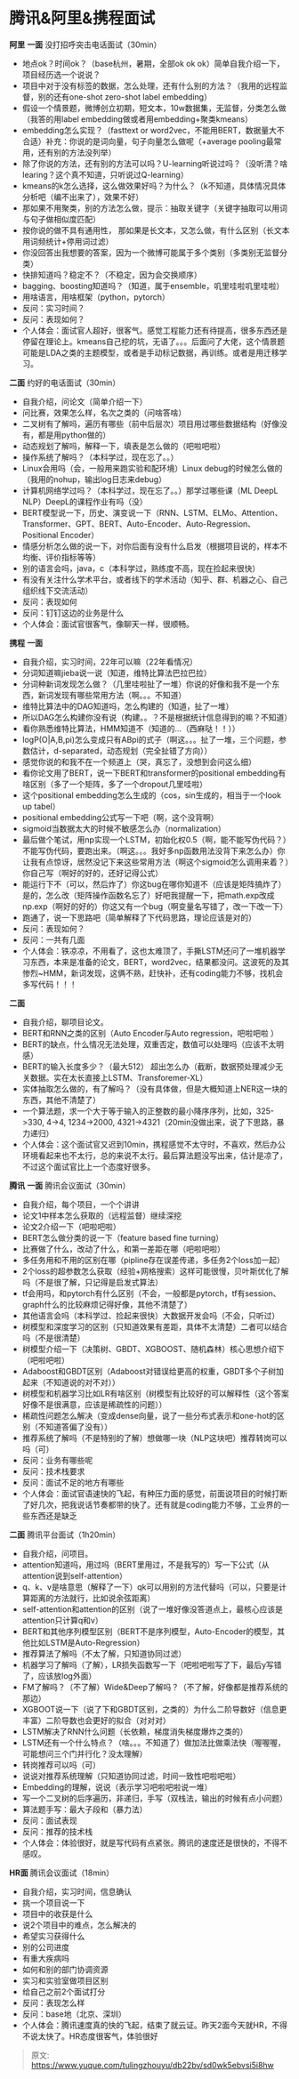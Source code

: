 # 腾讯&阿里&携程面试

**阿里**
**一面**
没打招呼突击电话面试（30min）

- 地点ok？时间ok？（base杭州，暑期，全部ok ok ok）简单自我介绍一下，项目经历选一个说说？
- 项目中对于没有标签的数据，怎么处理，还有什么别的方法？（我用的远程监督，别的还有one-shot zero-shot label embedding）
- 假设一个情景题，微博创立初期，短文本，10w数据集，无监督，分类怎么做（我答的用label embedding做或者用embedding+聚类kmeans）
- embedding怎么实现？（fasttext or word2vec，不能用BERT，数据量大不合适）补充：你说的是词向量，句子向量怎么做呢（+average pooling最常用，还有别的方法没列举）
- 除了你说的方法，还有别的方法可以吗？U-learning听说过吗？（没听清？啥learing？这个真不知道，只听说过Q-learning）
- kmeans的k怎么选择，这么做效果好吗？为什么？（k不知道，具体情况具体分析吧（编不出来了），效果不好）
- 那如果不用聚类，别的方法怎么做，提示：抽取关键字（关键字抽取可以用词与句子做相似度匹配）
- 按你说的做不具有通用性， 那如果是长文本，又怎么做，有什么区别（长文本用词频统计+停用词过滤）
- 你没回答出我想要的答案，因为一个微博可能属于多个类别（多类别无监督分类）
- 快排知道吗？稳定不？（不稳定，因为会交换顺序）
- bagging、boosting知道吗？（知道，属于ensemble，叽里哇啦叽里哇啦）
- 用啥语言，用啥框架（python，pytorch）
- 反问：实习时间？
- 反问：表现如何？
- 个人体会：面试官人超好，很客气。感觉工程能力还有待提高，很多东西还是停留在理论上。kmeans自己挖的坑，无语了。。。后面问了大佬，这个情景题可能是LDA之类的主题模型，或者是手动标记数据，再训练。或者是用迁移学习。

**二面**
约好的电话面试（30min）

- 自我介绍，问论文（简单介绍一下）
- 问比赛，效果怎么样，名次之类的（问啥答啥）
- 二叉树有了解吗，遍历有哪些（前中后层次）项目用过哪些数据结构（好像没有，都是用python做的）
- 动态规划了解吗，解释一下，填表是怎么做的（吧啦吧啦）
- 操作系统了解吗？（本科学过，现在忘了。。）
- Linux会用吗（会，一般用来跑实验和配环境）Linux debug的时候怎么做的（我用的nohup，输出log日志来debug）
- 计算机网络学过吗？（本科学过，现在忘了。。）那学过哪些课（ML DeepL NLP）DeepL的课程作业有吗（没）
- BERT模型说一下，历史、演变说一下（RNN、LSTM、ELMo、Attention、Transformer、GPT、BERT、Auto-Encoder、Auto-Regression、Positional Encoder）
- 情感分析怎么做的说一下，对你后面有没有什么启发（根据项目说的，样本不均衡、评价指标等等）
- 别的语言会吗，java，c（本科学过，熟练度不高，现在捡起来很快）
- 有没有关注什么学术平台，或者线下的学术活动（知乎、群、机器之心、自己组织线下交流活动）
- 反问：表现如何
- 反问：钉钉这边的业务是什么
- 个人体会：面试官很客气，像聊天一样，很顺畅。

**携程**
**一面**

- 自我介绍，实习时间，22年可以嘛（22年看情况）
- 分词知道嘛jieba说一说（知道，维特比算法巴拉巴拉）
- 分词种新词发现怎么做？（几里哇啦扯了一堆）你说的好像和我不是一个东西，新词发现有哪些常用方法（啊。。。不知道）
- 维特比算法中的DAG知道吗，怎么构建的（知道，扯了一堆）
- 所以DAG怎么构建你没有说（构建。。？不是根据统计信息得到的嘛？不知道）
- 看你熟悉维特比算法，HMM知道不（知道的...（西麻哒！！））
- logP(O|A,B,pi)怎么变成只有ABpi的式子（啊这。。。扯了一堆，三个问题，参数估计，d-separated，动态规划（完全扯错了方向））
- 感觉你说的和我不在一个频道上（哭，真忘了，没想到会问这么细）
- 看你论文用了BERT，说一下BERT和transformer的positional embedding有啥区别（多了一个矩阵，多了一个dropout几里哇啦）
- 这个positional embedding怎么生成的（cos，sin生成的，相当于一个look up tabel）
- positional embedding公式写一下吧（啊，这个没背啊）
- sigmoid当数据太大的时候不敏感怎么办（normalization）
- 最后做个笔试，用np实现一个LSTM，初始化权0.5（啊，能不能写伪代码？）不能写伪代码，要跑出来。（啊这。。。我好多np函数用法没背下来怎么办）你让我有点惊讶，居然没记下来这些常用方法（啊这个sigmoid怎么调用来着？）你自己写（啊好的好的，还好记得公式）
- 能运行下不（可以，然后炸了）你这bug在哪你知道不（应该是矩阵搞炸了）是的，怎么改（矩阵操作函数名忘了）好吧我提醒一下，把math.exp改成np.exp（啊好的好的）你这又有一个bug（啊变量名写错了，改一下改一下）
- 跑通了，说一下思路吧（简单解释了下代码思路，理论应该是对的）
- 反问：表现如何？
- 反问：一共有几面
- 个人体会：铁凉凉，不用看了，这也太难顶了，手撕LSTM还问了一堆机器学习东西，本来是准备的论文，BERT，word2vec，结果都没问。这波死的及其惨烈~HMM，新词发现，这俩不熟，赶快补，还有coding能力不够，找机会多写代码！！！

**二面**

- 自我介绍，聊项目论文。
- BERT和RNN之类的区别（Auto Encoder与Auto regression，吧啦吧啦 ）
- BERT的缺点，什么情况无法处理，双重否定，数值可以处理吗（应该不太明感）
- BERT的输入长度多少？（最大512） 超出怎么办（截断，数据预处理减少无关数据。实在太长直接上LSTM、Transforemer-XL）
- 实体抽取怎么做的，有了解吗？（没有具体做，但是大概知道上NER这一块的东西，其他不清楚了）
- 一个算法题，求一个大于等于输入的正整数的最小降序序列，比如，325->330, 4->4, 1234->2000, 4321->4321（20min没做出来，说了下思路，暴力递归）
- 个人体会：这个面试官又迟到10min，携程感觉不太守时，不喜欢，然后办公环境看起来也不太行，总的来说不太行。最后算法题没写出来，估计是凉了，不过这个面试官比上一个态度好很多。

**腾讯**
**一面**
腾讯会议面试（30min）

- 自我介绍，每个项目，一个个讲讲
- 论文1中样本怎么获取的（远程监督）继续深挖
- 论文2介绍一下（吧啦吧啦）
- BERT怎么做分类的说一下（feature based fine turning）
- 比赛做了什么，改动了什么，和第一差距在哪（吧啦吧啦）
- 多任务用和不用的区别在哪（pipline存在误差传递，多任务2个loss加一起）
- 2个loss的超参数怎么获取（经验+网格搜索）这样可能很慢，贝叶斯优化了解吗（不是很了解，只记得是启发式算法）
- tf会用吗，和pytorch有什么区别（不会，一般都是pytorch，tf有session、graph什么的比较麻烦记得好像，其他不清楚了）
- 其他语言会吗（本科学过、捡起来很快）大数据开发会吗（不会，只听过）
- 树模型和深度学习的区别（只知道效果有差距，具体不太清楚）二者可以结合吗（不是很清楚）
- 树模型介绍一下（决策树、GBDT、XGBOOST、随机森林）核心思想介绍下（吧啦吧啦）
- Adaboost和GBDT区别（Adaboost对错误给更高的权重，GBDT多个子树加起来（不知道说的对不对））
- 树模型和机器学习比如LR有啥区别（树模型有比较好的可以解释性（这个答案好像不是很满意，应该是稀疏性的问题））
- 稀疏性问题怎么解决（变成dense向量，说了一些分布式表示和one-hot的区别（不知道答偏了没有））
- 推荐系统了解吗（不是特别的了解）想做哪一块（NLP这块吧）推荐转岗可以吗（可）
- 反问：业务有哪些呢
- 反问：技术栈要求
- 反问：面试不足的地方有哪些
- 个人体会：面试官语速快的飞起，有种压力面的感觉，前面说项目的时候打断了好几次，把我说话节奏都带的快了。还有就是coding能力不够，工业界的一些东西还是缺乏

**二面**
腾讯平台面试（1h20min）

- 自我介绍，问项目。
- attention知道吗，用过吗（BERT里用过，不是我写的）写一下公式（从attention说到self-attention）
- q、k、v是啥意思（解释了一下）qk可以用别的方法代替吗（可以，只要是计算距离的方法就行，比如说余弦距离）
- self-attention和attention的区别（说了一堆好像没答道点上，最核心应该是attention只计算q和v）
- BERT和其他序列模型区别（BERT不是序列模型，Auto-Encoder的模型，其他比如LSTM是Auto-Regression）
- 推荐算法了解吗（不太了解，只知道协同过滤）
- 机器学习了解吗（了解），LR损失函数写一下（吧啦吧啦写了下，最后y写错了，应该放log外面）
- FM了解吗？（不了解）Wide&Deep了解吗？（不了解，好像都是推荐系统的那边）
- XGBOOT说一下（说了下和GBDT区别，之类的）为什么二阶导数好（信息更丰富）二阶导数也会更好的拟合（对对对）
- LSTM解决了RNN什么问题（长依赖，梯度消失梯度爆炸之类的）
- LSTM还有一个什么特点？（啥。。。不知道了）做加法比做乘法快（喔喔喔，可能想问三个门并行化？没太理解）
- 转岗推荐可以吗（可）
- 说说对推荐系统理解（只知道协同过滤，时间一致性吧啦吧啦）
- Embedding的理解，说说（表示学习吧啦吧啦说一堆）
- 写一个二叉树的后序遍历，非递归，手写（双栈法，输出的时候有点小问题）
- 算法题手写：最大子段和（暴力法）
- 反问：面试表现
- 反问：推荐的技术栈
- 个人体会：体验很好，就是写代码有点紧张。腾讯的速度还是很快的，不得不感叹。

**HR面**
腾讯会议面试（18min）

- 自我介绍，实习时间，信息确认
- 挑一个项目说一下
- 项目中的收获是什么
- 说2个项目中的难点，怎么解决的
- 希望实习获得什么
- 别的公司进度
- 有重大疾病吗
- 如何和别的部门协调资源
- 实习和实验室做项目区别
- 给自己之前2个面试打分
- 反问：表现怎么样
- 反问：base地（北京、深圳）
- 个人体会：腾讯速度真的快的飞起，结束了就云证。昨天2面今天就HR，不得不说太快了。HR态度很客气，体验很好


> 原文: <https://www.yuque.com/tulingzhouyu/db22bv/sd0wk5ebvsi5i8hw>